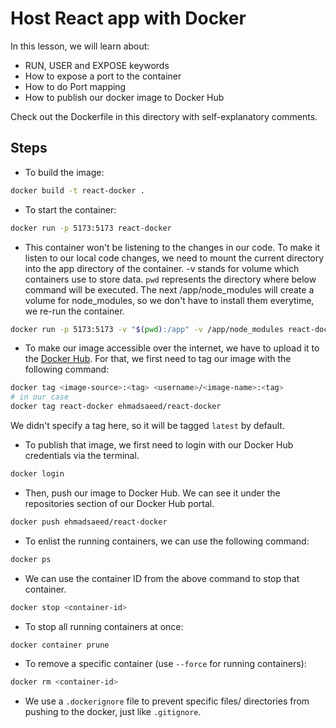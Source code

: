 # Host React app with Docker

In this lesson, we will learn about:

-   RUN, USER and EXPOSE keywords
-   How to expose a port to the container
-   How to do Port mapping
-   How to publish our docker image to Docker Hub

Check out the Dockerfile in this directory with self-explanatory comments.

## Steps

-   To build the image:

```bash
docker build -t react-docker .
```

-   To start the container:

```bash
docker run -p 5173:5173 react-docker
```

-   This container won't be listening to the changes in our code. To make it listen to our local code changes, we need to mount the current directory into the app directory of the container.
    -v stands for volume which containers use to store data. `pwd` represents the directory where below command will be executed. The next /app/node_modules will create a volume for node_modules, so we don't have to install them everytime, we re-run the container.

```bash
docker run -p 5173:5173 -v "$(pwd):/app" -v /app/node_modules react-docker
```

-   To make our image accessible over the internet, we have to upload it to the [Docker Hub](https://hub.docker.com/). For that, we first need to tag our image with the following command:

```bash
docker tag <image-source>:<tag> <username>/<image-name>:<tag>
# in our case
docker tag react-docker ehmadsaeed/react-docker
```

We didn't specify a tag here, so it will be tagged `latest` by default.

-   To publish that image, we first need to login with our Docker Hub credentials via the terminal.

```bash
docker login
```

-   Then, push our image to Docker Hub. We can see it under the repositories section of our Docker Hub portal.

```bash
docker push ehmadsaeed/react-docker
```

-   To enlist the running containers, we can use the following command:

```bash
docker ps
```

-   We can use the container ID from the above command to stop that container.

```bash
docker stop <container-id>
```

-   To stop all running containers at once:

```bash
docker container prune
```

-   To remove a specific container (use `--force` for running containers):

```bash
docker rm <container-id>
```

-   We use a `.dockerignore` file to prevent specific files/ directories from pushing to the docker, just like `.gitignore`.
